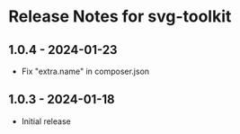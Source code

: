 # Release Notes for svg-toolkit

## 1.0.4 - 2024-01-23
- Fix "extra.name" in composer.json

## 1.0.3 - 2024-01-18
- Initial release
